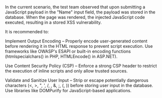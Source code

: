 In the current scenario, the test team observed that upon submitting a JavaScript payload in the "Name" input field, the payload was stored in the database. When the page was rendered, the injected JavaScript code executed, resulting in a stored XSS vulnerability.

It is recommended to:

Implement Output Encoding – Properly encode user-generated content before rendering it in the HTML response to prevent script execution. Use frameworks like OWASP's ESAPI or built-in encoding functions (htmlspecialchars() in PHP, HTMLEncode() in ASP.NET).

Use Content Security Policy (CSP) – Enforce a strong CSP header to restrict the execution of inline scripts and only allow trusted sources.

Validate and Sanitize User Input – Strip or escape potentially dangerous characters (<, >, ", ', /, \, &, ;, (, )) before storing user input in the database. Use libraries like DOMPurify for JavaScript-based applications.
